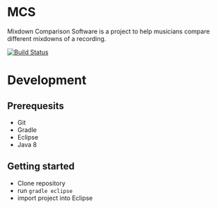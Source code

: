 # MCS
Mixdown Comparison Software is a project to help musicians compare different mixdowns of a recording.

[![Build Status](https://travis-ci.org/flpa/mcs.svg?branch=develop)](https://travis-ci.org/flpa/mcs)

# Development
## Prerequesits

- Git
- Gradle
- Eclipse
- Java 8

## Getting started

- Clone repository
- run ``gradle eclipse``
- import project into Eclipse
